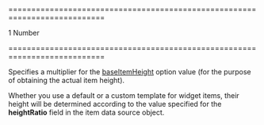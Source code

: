===========================================================================
<!--default-->1<!--/default-->
<!--type-->Number<!--/type-->
===========================================================================

<!--shortDescription-->
Specifies a multiplier for the [baseItemHeight](/Documentation/ApiReference/UI_Widgets/dxTileView/Configuration/#baseItemHeight) option value (for the purpose of obtaining the actual item height).
<!--/shortDescription-->

<!--fullDescription-->
Whether you use a default or a custom template for widget items, their height will be determined according to the value specified for the **heightRatio** field in the item data source object.

<!--/fullDescription-->
